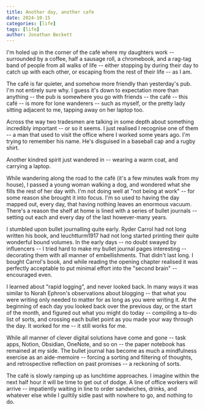 ```yaml
---
title: Another day, another cafe
date: 2024-10-15
categories: [life]
tags: [life]
author: Jonathan Beckett
---
```


I'm holed up in the corner of the café where my daughters work -- surrounded by a coffee, half a sausage roll, a chromebook, and a rag-tag band of people from all walks of life -- either stopping by during their day to catch up with each other, or escaping from the rest of their life -- as I am.

The café is far quieter, and somehow more friendly than yesterday's pub. I'm not entirely sure why. I guess it's down to expectation more than anything -- the pub is somewhere you go with friends -- the café -- this café -- is more for lone wanderers -- such as myself, or the pretty lady sitting adjacent to me, tapping away on her laptop too.

Across the way two tradesmen are talking in some depth about something incredibly important -- or so it seems. I just realised I recognise one of them -- a man that used to visit the office where I worked some years ago. I'm trying to remember his name. He's disguised in a baseball cap and a rugby shirt.

Another kindred spirit just wandered in -- wearing a warm coat, and carrying a laptop.

While wandering along the road to the café (it's a few minutes walk from my house), I passed a young woman walking a dog, and wondered what she fills the rest of her day with. I'm not doing well at "not being at work" -- for some reason she brought it into focus. I'm so used to having the day mapped out, every day, that having nothing leaves an enormous vacuum. There's a reason the shelf at home is lined with a series of bullet journals -- setting out each and every day of the last however-many years.

I stumbled upon bullet journalling quite early. Ryder Carrol had not long written his book, and leuchtturm1917 had not long started printing their quite wonderful bound volumes. In the early days -- no doubt swayed by influencers -- I tried hard to make my bullet journal pages interesting -- decorating them with all manner of embellishments. That didn't last long. I bought Carrol's book, and while reading the opening chapter realised it was perfectly acceptable to put minimal effort into the "second brain" -- encouraged even.

I learned about "rapid logging", and never looked back. In many ways it was similar to Norah Ephron's observations about blogging -- that what you were writing only needed to matter for as long as you were writing it. At the beginning of each day you looked back over the previous day, or the start of the month, and figured out what you might do today -- compiling a to-do list of sorts, and crossing each bullet point as you made your way through the day. It worked for me -- it still works for me.

While all manner of clever digital solutions have come and gone -- task apps, Notion, Obsidian, OneNote, and so on -- the paper notebook has remained at my side. The bullet journal has become as much a mindfulness exercise as an aide-memoire -- forcing a sorting and filtering of thoughts, and retrospective reflection on past promises -- a reckoning of sorts.

The café is slowly ramping up as lunchtime approaches. I imagine within the next half hour it will be time to get out of dodge. A line of office workers will arrive -- impatiently waiting in line to order sandwiches, drinks, and whatever else while I guiltily sidle past with nowhere to go, and nothing to do. 